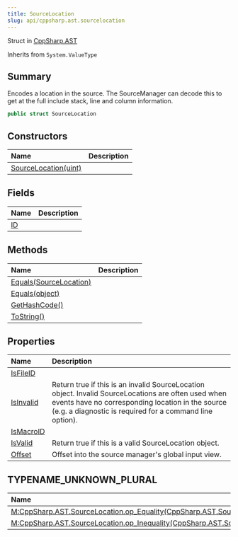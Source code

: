 ```yaml
---
title: SourceLocation
slug: api/cppsharp.ast.sourcelocation
---
```

Struct in [CppSharp.AST](/api/cppsharp/ast)

Inherits from `System.ValueType`

## Summary


Encodes a location in the source.
The SourceManager can decode this to get at the full include stack,
line and column information.


```csharp
public struct SourceLocation
```

## Constructors

|Name|Description|
|:---|:---|
|[SourceLocation\(uint\)](/api/cppsharp/ast/sourcelocation//ctor)||

## Fields

|Name|Description|
|:---|:---|
|[ID](/api/cppsharp/ast/sourcelocation/id)||

## Methods

|Name|Description|
|:---|:---|
|[Equals\(SourceLocation\)](/api/cppsharp/ast/sourcelocation/equals-1)||
|[Equals\(object\)](/api/cppsharp/ast/sourcelocation/equals-2)||
|[GetHashCode\(\)](/api/cppsharp/ast/sourcelocation/gethashcode)||
|[ToString\(\)](/api/cppsharp/ast/sourcelocation/tostring)||

## Properties

|Name|Description|
|:---|:---|
|[IsFileID](/api/cppsharp/ast/sourcelocation/isfileid)||
|[IsInvalid](/api/cppsharp/ast/sourcelocation/isinvalid)|Return true if this is an invalid SourceLocation object. Invalid SourceLocations are often used when events have no corresponding location in the source (e.g. a diagnostic is required for a command line option).|
|[IsMacroID](/api/cppsharp/ast/sourcelocation/ismacroid)||
|[IsValid](/api/cppsharp/ast/sourcelocation/isvalid)|Return true if this is a valid SourceLocation object.|
|[Offset](/api/cppsharp/ast/sourcelocation/offset)|Offset into the source manager's global input view.|

## TYPENAME_UNKNOWN_PLURAL

|Name|Description|
|:---|:---|
|[M:CppSharp.AST.SourceLocation.op_Equality\(CppSharp.AST.SourceLocation,CppSharp.AST.SourceLocation\)~System.Boolean](/api/cppsharp/ast/sourcelocation/op_equality)||
|[M:CppSharp.AST.SourceLocation.op_Inequality\(CppSharp.AST.SourceLocation,CppSharp.AST.SourceLocation\)~System.Boolean](/api/cppsharp/ast/sourcelocation/op_inequality)||

